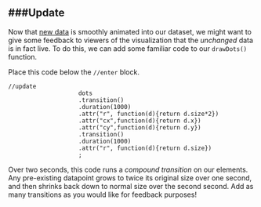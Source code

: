 ###Update
---

Now that [new data](enter.md) is smoothly animated into our dataset, we might want to give some feedback to viewers of the visualization that the *unchanged* data is in fact live. To do this, we can add some familiar code to our `drawDots()` function.

Place this code below the `//enter` block.

```
//update
					dots
					.transition()
					.duration(1000)
					.attr("r", function(d){return d.size*2})
					.attr("cx",function(d){return d.x})
					.attr("cy",function(d){return d.y})
					.transition()
					.duration(1000)
					.attr("r", function(d){return d.size})
					;
 ```
 
 Over two seconds, this code runs a *compound transition* on our elements. Any pre-existing datapoint grows to twice its original size over one second, and then shrinks back down to normal size over the second second. Add as many transitions as you would like for feedback purposes!
 
